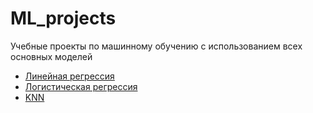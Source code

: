 # ML_projects
Учебные проекты по машинному обучению с использованием всех основных моделей
- [Линейная регрессия](https://github.com/IzyumovMaxim/ML_projects/tree/main/house_price_prediction_model)
- [Логистическая регрессия](https://github.com/IzyumovMaxim/ML_projects/blob/main/heart_disease_prediction/heart_disease_project.ipynb)
- [KNN](https://github.com/IzyumovMaxim/ML_projects/blob/main/sonar_data_classification/sonar_data_classification.ipynb)
